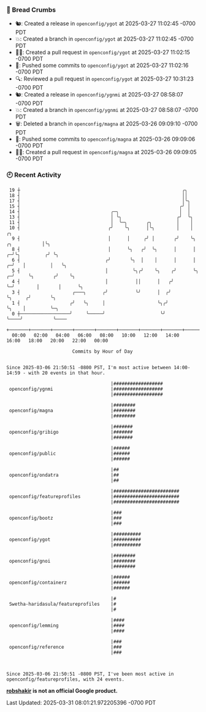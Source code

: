 ### 🍞 Bread Crumbs

 * 🐿: Created a release in `openconfig/ygot` at 2025-03-27 11:02:45 -0700 PDT
 * 💥: Created a branch in `openconfig/ygot` at 2025-03-27 11:02:45 -0700 PDT
 * ✍🏼: Created a pull request in `openconfig/ygot` at 2025-03-27 11:02:15 -0700 PDT
 * 🚢: Pushed some commits to `openconfig/ygot` at 2025-03-27 11:02:16 -0700 PDT
 * 🔍: Reviewed a pull request in  `openconfig/ygot` at 2025-03-27 10:31:23 -0700 PDT
 * 🐿: Created a release in `openconfig/ygnmi` at 2025-03-27 08:58:07 -0700 PDT
 * 💥: Created a branch in `openconfig/ygnmi` at 2025-03-27 08:58:07 -0700 PDT
 * 🗑: Deleted a branch in `openconfig/magna` at 2025-03-26 09:09:10 -0700 PDT
 * 🚢: Pushed some commits to `openconfig/magna` at 2025-03-26 09:09:06 -0700 PDT
 * ✍🏼: Created a pull request in `openconfig/magna` at 2025-03-26 09:09:05 -0700 PDT

### 🕘 Recent Activity
```
 19 ┼                                                           ╭╮
 18 ┤                                                           ││
 17 ┤                                                           │╰╮
 15 ┤                                                          ╭╯ │
 14 ┤                                 ╭─╮                      │  │
 13 ┤                                 │ ╰╮                    ╭╯  ╰╮
 11 ┤                                 │  ╰─╮       ╭╮         │    │
 10 ┤                                ╭╯    ╰╮      │╰╮        │    │                      ╭╮
  9 ┤                                │      │     ╭╯ │       ╭╯    ╰╮        ╭╮           │╰╮
  8 ┤                                │      ╰╮   ╭╯  ╰╮      │      │      ╭─╯╰╮         ╭╯ ╰╮
  6 ┤                               ╭╯       ╰╮  │    │      │      │    ╭─╯   │         │   ╰╮
  5 ┤                               │         ╰╮╭╯    ╰╮    ╭╯      ╰╮ ╭─╯     ╰╮       ╭╯    ╰╮
  4 ┤                               │          ││      │   ╭╯        ╰─╯        │       │      ╰╮
  3 ┤                   ╭───╮      ╭╯          ╰╯      │  ╭╯                    ╰╮     ╭╯       ╰╮
  1 ┤                  ╭╯   ╰╮     │                   ╰╮╭╯                      ╰╮    │         ╰─╮
  0 ┼──────────────────╯     ╰─────╯                    ╰╯                        ╰────╯           ╰────
    +───────+───────+───────+───────+───────+───────+───────+───────+───────+───────+───────+───────+────
  00:00   02:00   04:00   06:00   08:00   10:00   12:00   14:00   16:00   18:00   20:00   22:00   00:00   

						Commits by Hour of Day


Since 2025-03-06 21:50:51 -0800 PST, I'm most active between 14:00-14:59 - with 20 events in that hour.

```



```
                                      |##################
 openconfig/ygnmi                     |##################
                                      |##################

                                      |########
 openconfig/magna                     |########
                                      |########

                                      |#######
 openconfig/gribigo                   |#######
                                      |#######

                                      |######
 openconfig/public                    |######
                                      |######

                                      |##
 openconfig/ondatra                   |##
                                      |##

                                      |########################
 openconfig/featureprofiles           |########################
                                      |########################

                                      |###
 openconfig/bootz                     |###
                                      |###

                                      |##########
 openconfig/ygot                      |##########
                                      |##########

                                      |########
 openconfig/gnoi                      |########
                                      |########

                                      |######
 openconfig/containerz                |######
                                      |######

                                      |#
 Swetha-haridasula/featureprofiles    |#
                                      |#

                                      |####
 openconfig/lemming                   |####
                                      |####

                                      |###
 openconfig/reference                 |###
                                      |###



Since 2025-03-06 21:50:51 -0800 PST, I've been most active in openconfig/featureprofiles, with 24 events.

```
**[robshakir](mailto:robjs@google.com) is not an official Google product.**  


Last Updated: 2025-03-31 08:01:21.972205396 -0700 PDT
